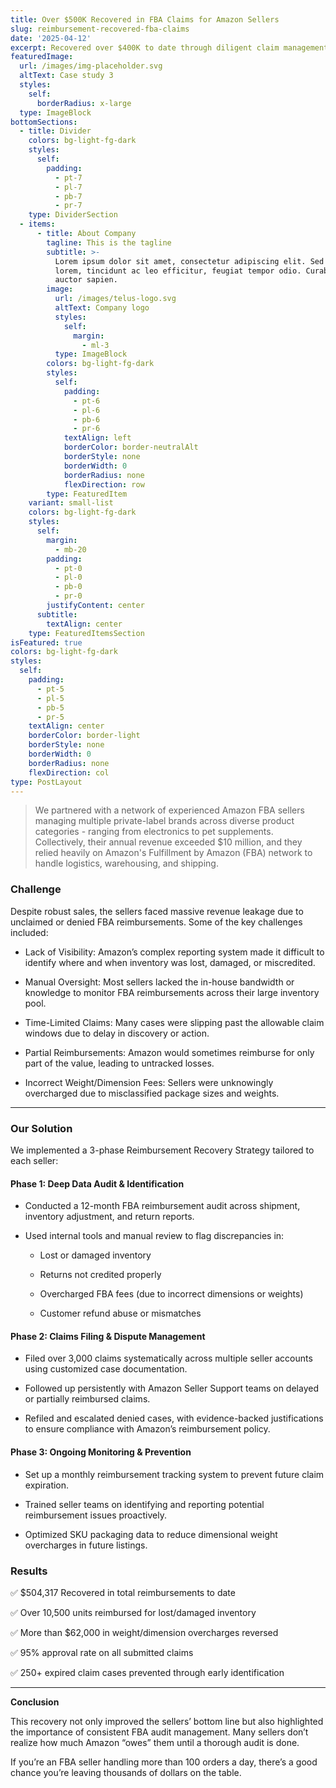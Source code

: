 ```yaml
---
title: Over $500K Recovered in FBA Claims for Amazon Sellers
slug: reimbursement-recovered-fba-claims
date: '2025-04-12'
excerpt: Recovered over $400K to date through diligent claim management.
featuredImage:
  url: /images/img-placeholder.svg
  altText: Case study 3
  styles:
    self:
      borderRadius: x-large
  type: ImageBlock
bottomSections:
  - title: Divider
    colors: bg-light-fg-dark
    styles:
      self:
        padding:
          - pt-7
          - pl-7
          - pb-7
          - pr-7
    type: DividerSection
  - items:
      - title: About Company
        tagline: This is the tagline
        subtitle: >-
          Lorem ipsum dolor sit amet, consectetur adipiscing elit. Sed ante
          lorem, tincidunt ac leo efficitur, feugiat tempor odio. Curabitur at
          auctor sapien.
        image:
          url: /images/telus-logo.svg
          altText: Company logo
          styles:
            self:
              margin:
                - ml-3
          type: ImageBlock
        colors: bg-light-fg-dark
        styles:
          self:
            padding:
              - pt-6
              - pl-6
              - pb-6
              - pr-6
            textAlign: left
            borderColor: border-neutralAlt
            borderStyle: none
            borderWidth: 0
            borderRadius: none
            flexDirection: row
        type: FeaturedItem
    variant: small-list
    colors: bg-light-fg-dark
    styles:
      self:
        margin:
          - mb-20
        padding:
          - pt-0
          - pl-0
          - pb-0
          - pr-0
        justifyContent: center
      subtitle:
        textAlign: center
    type: FeaturedItemsSection
isFeatured: true
colors: bg-light-fg-dark
styles:
  self:
    padding:
      - pt-5
      - pl-5
      - pb-5
      - pr-5
    textAlign: center
    borderColor: border-light
    borderStyle: none
    borderWidth: 0
    borderRadius: none
    flexDirection: col
type: PostLayout
---
```

> We partnered with a network of experienced Amazon FBA sellers managing multiple private-label brands across diverse product categories - ranging from electronics to pet supplements. Collectively, their annual revenue exceeded $10 million, and they relied heavily on Amazon's Fulfillment by Amazon (FBA) network to handle logistics, warehousing, and shipping.



### **Challenge**

Despite robust sales, the sellers faced massive revenue leakage due to unclaimed or denied FBA reimbursements. Some of the key challenges included:

*   Lack of Visibility: Amazon’s complex reporting system made it difficult to identify where and when inventory was lost, damaged, or miscredited.

*   Manual Oversight: Most sellers lacked the in-house bandwidth or knowledge to monitor FBA reimbursements across their large inventory pool.

*   Time-Limited Claims: Many cases were slipping past the allowable claim windows due to delay in discovery or action.

*   Partial Reimbursements: Amazon would sometimes reimburse for only part of the value, leading to untracked losses.

*   Incorrect Weight/Dimension Fees: Sellers were unknowingly overcharged due to misclassified package sizes and weights.

***

### **Our Solution**

We implemented a 3-phase Reimbursement Recovery Strategy tailored to each seller:

#### Phase 1: Deep Data Audit & Identification

*   Conducted a 12-month FBA reimbursement audit across shipment, inventory adjustment, and return reports.

*   Used internal tools and manual review to flag discrepancies in:

    *   Lost or damaged inventory

    *   Returns not credited properly

    *   Overcharged FBA fees (due to incorrect dimensions or weights)

    *   Customer refund abuse or mismatches

#### Phase 2: Claims Filing & Dispute Management

*   Filed over 3,000 claims systematically across multiple seller accounts using customized case documentation.

*   Followed up persistently with Amazon Seller Support teams on delayed or partially reimbursed claims.

*   Refiled and escalated denied cases, with evidence-backed justifications to ensure compliance with Amazon’s reimbursement policy.

#### Phase 3: Ongoing Monitoring & Prevention

*   Set up a monthly reimbursement tracking system to prevent future claim expiration.

*   Trained seller teams on identifying and reporting potential reimbursement issues proactively.

*   Optimized SKU packaging data to reduce dimensional weight overcharges in future listings.



### **Results**

✅ $504,317 Recovered in total reimbursements to date

✅ Over 10,500 units reimbursed for lost/damaged inventory

✅ More than $62,000 in weight/dimension overcharges reversed

✅ 95% approval rate on all submitted claims

✅ 250+ expired claim cases prevented through early identification

***

**Conclusion**

This recovery not only improved the sellers’ bottom line but also highlighted the importance of consistent FBA audit management. Many sellers don’t realize how much Amazon “owes” them until a thorough audit is done.

If you’re an FBA seller handling more than 100 orders a day, there’s a good chance you’re leaving thousands of dollars on the table.
